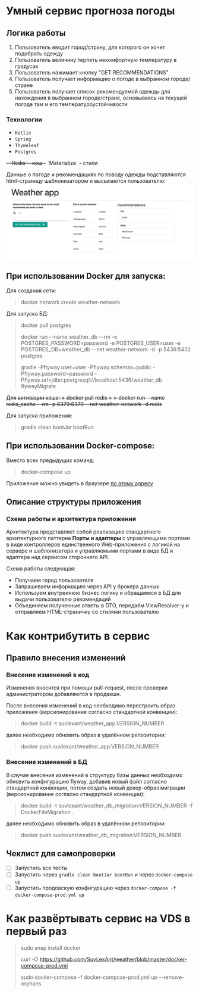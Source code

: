 # Умный сервис прогноза погоды

## Логика работы

1. Пользователь вводит город/страну, для которого он хочет подобрать одежду
2. Пользователь величину терпеть некомфортную температуру в градусах
3. Пользователь нажимает кнопку "GET RECOMMENDATIONS"
4. Пользователь получает информацию о погоде в выбранном городе/стране
5. Пользователь получает список рекомендуемой одежды для нахождения в выбранном городе/стране, основываясь на текущей
погоде там и его температуроустойчивости

### Технологии
- `Kotlin` 
- `Spring`
- `Thymeleaf`
- `Postgres`
<del>
- `Redis` - кэш
</del>
- `Materialize` - стили

Данные о погоде и рекомендациях по поводу одежды подставляются html-страницу шаблонизатором и высылаются пользователю:
![Screenshot](/src/main/resources/images/Screenshot_for_md.jpg)

## При использовании Docker для запуска: 
Для создания сети:
> docker network create weather-network

Для запуска БД:
> docker pull postgres
>
> docker run --name weather_db --rm -e POSTGRES_PASSWORD=password -e POSTGRES_USER=user -e POSTGRES_DB=weather_db --net weather-network -d -p 5436:5432 postgres
>
> gradle -Pflyway.user=user -Pflyway.schemas=public -Pflyway.password=password -Pflyway.url=jdbc:postgresql://localhost:5436/weather_db flywayMigrate

<del>
Для активации кэша:
> docker pull redis
>
> docker run --name redis_cache --rm -p 6379:6379 --net weather-network -d redis

</del>

Для запуска приложения:
> gradle clean bootJar bootRun

## При использовании Docker-compose:
Вместо всех предыдущих команд:
>  docker-compose up

Приложение можно увидеть в браузере [по этому адресу](http://localhost:8080/)

## Описание структуры приложения        
### Схема работы и архитектура приложения
Архитектура представляет собой реализацию стандартного архитектурного паттерна
**Порты и адаптеры** с управляющими портами в виде контроллеров единственного Web-приложения
с логикой на сервере и шаблонизатора и управляемыми портами в виде БД и адаптера над
сервисом стороннего API.

Схема работы следующая:
- Получаем город пользователя
- Запрашиваем информацию через API у брокера данных
- Используем внутреннюю бизнес логику и обращаемся в БД для выдачи пользователю рекомендаций
- Объединяем полученные ответы в DTO, передаём ViewResolver-у и отправляем HTML-страничку со стилями 
пользователю

# Как контрибутить в сервис
## Правило внесения изменений
### Внесение изменений в код
Изменения вносятся при помощи pull-request, после проверки администратором добавляются в продакшн.

После внесения изменений в код необходимо перестроить образ приложения (версионирование согласно стандартной конвенции):

> docker build -t suvlexant/weather_app:VERSION_NUMBER .

далее необходимо обновить образ в удалённом репозитории:

> docker push suvlexant/weather_app:VERSION_NUMBER

### Внесение изменений в БД

В случае внесения изменений в структуру базы данных необходимо обновить конфигурацию flyway, добавив новый файл согласно
стандартной конвенции, потом создать новый докер-образ миграции (версионирование согласно стандартной конвенции):

> docker build -t suvlexant/weather_db_migration:VERSION_NUMBER -f DockerFileMigration .
 
далее необходимо обновить образ в удалённом репозитории:

> docker push suvlexant/weather_db_migration:VERSION_NUMBER

## Чеклист для самопроверки
- [ ] Запустить все тесты
- [ ] Запустить через `gradle clean bootJar bootRun` и через `docker-compose up`
- [ ] Запустить продовскую конфигурацию через `docker-compose -f docker-compose-prod.yml up`

# Как развёртывать сервис на VDS в первый раз
> sudo snap install docker
> 
> curl -O https://github.com/SuvLexAnt/weather/blob/master/docker-compose-prod.yml
> 
> sudo docker-compose -f docker-compose-prod.yml up --remove-orphans



